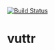 [![Build Status](https://travis-ci.com/rsilveira65/vuttr.svg?branch=feature/create-tool)](https://travis-ci.com/rsilveira65/vuttr)

# vuttr